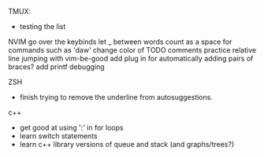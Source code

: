 TMUX:
- testing the list

NVIM
go over the keybinds
let _ between words count as a space for commands such as 'daw'
change color of TODO comments
practice relative line jumping with vim-be-good
add plug in for automatically adding pairs of braces?
add printf debugging

ZSH
 - finish trying to remove the underline from autosuggestions.

c++
- get good at using ':' in for loops
- learn switch statements
- learn c++ library versions of queue and stack (and graphs/trees?)

